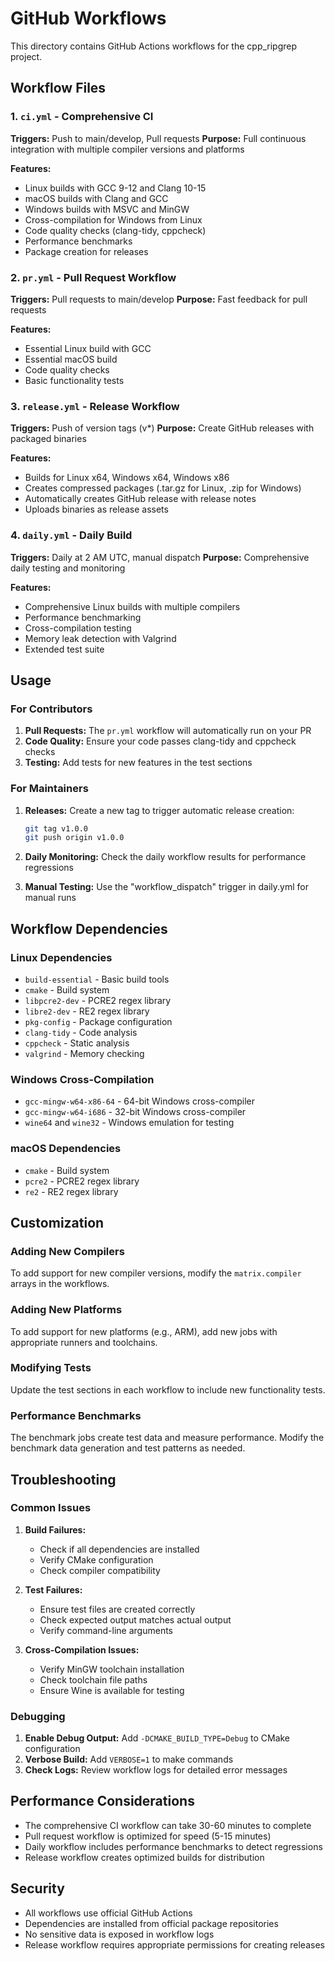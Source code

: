 # GitHub Workflows

This directory contains GitHub Actions workflows for the cpp_ripgrep project.

## Workflow Files

### 1. `ci.yml` - Comprehensive CI
**Triggers:** Push to main/develop, Pull requests
**Purpose:** Full continuous integration with multiple compiler versions and platforms

**Features:**
- Linux builds with GCC 9-12 and Clang 10-15
- macOS builds with Clang and GCC
- Windows builds with MSVC and MinGW
- Cross-compilation for Windows from Linux
- Code quality checks (clang-tidy, cppcheck)
- Performance benchmarks
- Package creation for releases

### 2. `pr.yml` - Pull Request Workflow
**Triggers:** Pull requests to main/develop
**Purpose:** Fast feedback for pull requests

**Features:**
- Essential Linux build with GCC
- Essential macOS build
- Code quality checks
- Basic functionality tests

### 3. `release.yml` - Release Workflow
**Triggers:** Push of version tags (v*)
**Purpose:** Create GitHub releases with packaged binaries

**Features:**
- Builds for Linux x64, Windows x64, Windows x86
- Creates compressed packages (.tar.gz for Linux, .zip for Windows)
- Automatically creates GitHub release with release notes
- Uploads binaries as release assets

### 4. `daily.yml` - Daily Build
**Triggers:** Daily at 2 AM UTC, manual dispatch
**Purpose:** Comprehensive daily testing and monitoring

**Features:**
- Comprehensive Linux builds with multiple compilers
- Performance benchmarking
- Cross-compilation testing
- Memory leak detection with Valgrind
- Extended test suite

## Usage

### For Contributors

1. **Pull Requests:** The `pr.yml` workflow will automatically run on your PR
2. **Code Quality:** Ensure your code passes clang-tidy and cppcheck checks
3. **Testing:** Add tests for new features in the test sections

### For Maintainers

1. **Releases:** Create a new tag to trigger automatic release creation:
   ```bash
   git tag v1.0.0
   git push origin v1.0.0
   ```

2. **Daily Monitoring:** Check the daily workflow results for performance regressions

3. **Manual Testing:** Use the "workflow_dispatch" trigger in daily.yml for manual runs

## Workflow Dependencies

### Linux Dependencies
- `build-essential` - Basic build tools
- `cmake` - Build system
- `libpcre2-dev` - PCRE2 regex library
- `libre2-dev` - RE2 regex library
- `pkg-config` - Package configuration
- `clang-tidy` - Code analysis
- `cppcheck` - Static analysis
- `valgrind` - Memory checking

### Windows Cross-Compilation
- `gcc-mingw-w64-x86-64` - 64-bit Windows cross-compiler
- `gcc-mingw-w64-i686` - 32-bit Windows cross-compiler
- `wine64` and `wine32` - Windows emulation for testing

### macOS Dependencies
- `cmake` - Build system
- `pcre2` - PCRE2 regex library
- `re2` - RE2 regex library

## Customization

### Adding New Compilers
To add support for new compiler versions, modify the `matrix.compiler` arrays in the workflows.

### Adding New Platforms
To add support for new platforms (e.g., ARM), add new jobs with appropriate runners and toolchains.

### Modifying Tests
Update the test sections in each workflow to include new functionality tests.

### Performance Benchmarks
The benchmark jobs create test data and measure performance. Modify the benchmark data generation and test patterns as needed.

## Troubleshooting

### Common Issues

1. **Build Failures:**
   - Check if all dependencies are installed
   - Verify CMake configuration
   - Check compiler compatibility

2. **Test Failures:**
   - Ensure test files are created correctly
   - Check expected output matches actual output
   - Verify command-line arguments

3. **Cross-Compilation Issues:**
   - Verify MinGW toolchain installation
   - Check toolchain file paths
   - Ensure Wine is available for testing

### Debugging

1. **Enable Debug Output:** Add `-DCMAKE_BUILD_TYPE=Debug` to CMake configuration
2. **Verbose Build:** Add `VERBOSE=1` to make commands
3. **Check Logs:** Review workflow logs for detailed error messages

## Performance Considerations

- The comprehensive CI workflow can take 30-60 minutes to complete
- Pull request workflow is optimized for speed (5-15 minutes)
- Daily workflow includes performance benchmarks to detect regressions
- Release workflow creates optimized builds for distribution

## Security

- All workflows use official GitHub Actions
- Dependencies are installed from official package repositories
- No sensitive data is exposed in workflow logs
- Release workflow requires appropriate permissions for creating releases 